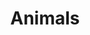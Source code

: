 ---
# description: Plants
featured_image: featured-image.jpg
sort_by: Name # Exif.Date
sort_order: desc
title: Animals
#type: gallery

params:
  theme: light
---